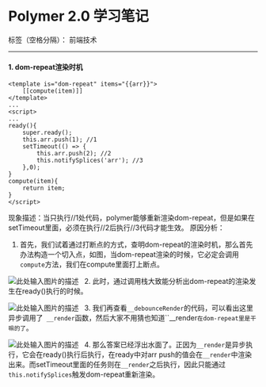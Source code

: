 # Polymer 2.0 学习笔记

标签（空格分隔）： 前端技术

---

#### 1. dom-repeat渲染时机
```
<template is="dom-repeat" items="{{arr}}">
    [[compute(item)]]
</template>
...
<script>
...
ready(){
    super.ready();
    this.arr.push(1); //1
    setTimeout(() => {
        this.arr.push(2); //2
        this.notifySplices('arr'); //3
    },0);
}
compute(item){
    return item;
}
</script>
```
现象描述：当只执行//1处代码，polymer能够重新渲染dom-repeat，但是如果在setTimeout里面，必须在执行//2后执行//3代码才能生效。
原因分析：
1. 首先，我们试着通过打断点的方式，查明dom-repeat的渲染时机，那么首先办法构造一个切入点，如图，当dom-repeat渲染的时候，它必定会调用``compute``方法，我们在compute里面打上断点。

![此处输入图片的描述][1]
&nbsp;
2. 此时，通过调用栈大致能分析出dom-repeat的渲染发生在ready()执行的时候。

![此处输入图片的描述][2]
&nbsp;
3. 我们再查看``__debounceRender``的代码，可以看出这里异步调用了`` __render``函数，然后大家不用猜也知道``__render`在dom-repeat里是干嘛的了`。

![此处输入图片的描述][3]
&nbsp;
4. 那么答案已经浮出水面了。正因为``__render``是异步执行，它会在ready()执行后执行，在ready中对arr push的值会在``__render``中渲染出来。而setTimeout里面的任务则在``__render``之后执行，因此只能通过``this.notifySplices``触发dom-repeat重新渲染。
&nbsp;

  [1]: http://om0gfsbon.bkt.clouddn.com/201704251493132233975.png
  [2]: http://om0gfsbon.bkt.clouddn.com/20170425149313004957543.png
  [3]: http://om0gfsbon.bkt.clouddn.com/20170425149313013936431.png
